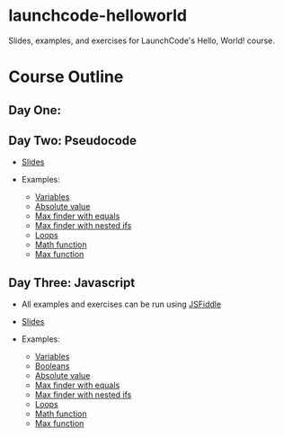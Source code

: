 # launchcode-helloworld
Slides, examples, and exercises for LaunchCode's Hello, World! course.

# Course Outline

## Day One:

## Day Two: Pseudocode

* [Slides](slides/pseudocode.pdf)

* Examples:

  * [Variables](Examples/PseudoCode/Variables.txt)
  * [Absolute value](Examples/PseudoCode/AbsoluteValue.txt)
  * [Max finder with equals](Examples/PseudoCode/MaxWithEquals.txt)
  * [Max finder with nested ifs](Examples/PseudoCode/MaxNested.txt)
  * [Loops](Examples/PseudoCode/Loops.txt)
  * [Math function](Examples/PseudoCode/mathFunction.txt)
  * [Max function](Examples/PseudoCode/maxFunction.txt)

<!--* Exercises:

  * [Telling a story with variables](Exercises/pseudocode/story.txt)
  * [Swapping values](Exercises/pseudocode/swap.txt)
  * [Loop exercises](Exercises/pseudocode/loopexercises.txt)
  * [Fibonacci sequence](Exercises/pseudocode/fibonacci.txt)
  * [FizzBuzz](Exercises/pseudocode/fizzbuzz.txt)
  * [Fibonacci as a function](Exercises/pseudocode/fibonaccifunc.txt)
  * [Multiplication function](Exercises/pseudocode/mult.txt)-->
  
## Day Three: Javascript

* All examples and exercises can be run using [JSFiddle](https://jsfiddle.net/)

* [Slides](slides/javascript.pdf)

* Examples:

  * [Variables](Examples/JavaScript/Variables.js) 
  * [Booleans](Examples/JavaScript/Booleans.js)
  * [Absolute value](Examples/JavaScript/AbsoluteValue.js)
  * [Max finder with equals](Examples/JavaScript/MaxWithEquals.js)
  * [Max finder with nested ifs](Examples/JavaScript/MaxNested.js)
  * [Loops](Examples/JavaScript/Loops.js)
  * [Math function](Examples/JavaScript/mathFunction.js)
  * [Max function](Examples/JavaScript/maxFunction.js)

<!--* Exercises:

  * [Telling a story with variables](Exercises/JavaScript/story.js)
  * [Swapping values](Exercises/JavaScript/swap.js)
  * [Loop exercises](Exercises/JavaScript/loopexercises.js)
  * [Fibonacci sequence](Exercises/JavaScript/fibonacci.js)
  * [FizzBuzz](Exercises/JavaScript/fizzbuzz.js)
  * [Fibonacci as a function](Exercises/JavaScript/fibonaccifunc.js)
  * [Multiplication function](Exercises/JavaScript/mult.js)-->